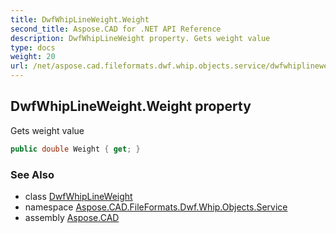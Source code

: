 ```yaml
---
title: DwfWhipLineWeight.Weight
second_title: Aspose.CAD for .NET API Reference
description: DwfWhipLineWeight property. Gets weight value
type: docs
weight: 20
url: /net/aspose.cad.fileformats.dwf.whip.objects.service/dwfwhiplineweight/weight/
---
```

## DwfWhipLineWeight.Weight property

Gets weight value

```csharp
public double Weight { get; }
```

### See Also

* class [DwfWhipLineWeight](../)
* namespace [Aspose.CAD.FileFormats.Dwf.Whip.Objects.Service](../../../aspose.cad.fileformats.dwf.whip.objects.service/)
* assembly [Aspose.CAD](../../../)


